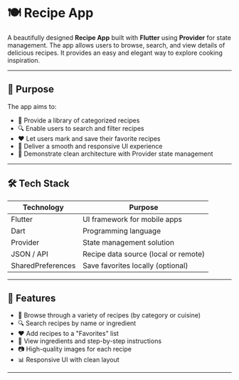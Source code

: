 # 🍽️ Recipe App

A beautifully designed **Recipe App** built with **Flutter** using **Provider** for state management. The app allows users to browse, search, and view details of delicious recipes. It provides an easy and elegant way to explore cooking inspiration.

---

## 🎯 Purpose

The app aims to:

- 📖 Provide a library of categorized recipes
- 🔍 Enable users to search and filter recipes
- ❤️ Let users mark and save their favorite recipes
- 📱 Deliver a smooth and responsive UI experience
- 🧠 Demonstrate clean architecture with Provider state management

---

## 🛠 Tech Stack

| Technology   | Purpose                            |
|--------------|------------------------------------|
| Flutter      | UI framework for mobile apps       |
| Dart         | Programming language               |
| Provider     | State management solution          |
| JSON / API   | Recipe data source (local or remote) |
| SharedPreferences | Save favorites locally (optional) |

---

## 🌟 Features

- 🍲 Browse through a variety of recipes (by category or cuisine)
- 🔍 Search recipes by name or ingredient
- ❤️ Add recipes to a "Favorites" list
- 📝 View ingredients and step-by-step instructions
- 📷 High-quality images for each recipe
- 📊 Responsive UI with clean layout

---


